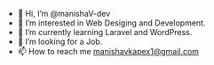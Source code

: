 - 👋 Hi, I’m @manishaV-dev
- 👀 I’m interested in Web Desiging and Development.
- 🌱 I’m currently learning Laravel and WordPress.
- 💞️ I’m looking for a Job.
- 📫 How to reach me manishavkapex1@gmail.com

<!---
manishaV-dev/manishaV-dev is a ✨ special ✨ repository because its `README.md` (this file) appears on your GitHub profile.
You can click the Preview link to take a look at your changes.
--->
